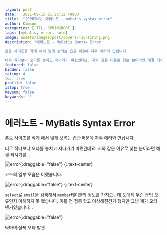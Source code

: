 ```yaml
---
layout: post
date:   2021-09-15 21:26:12 +0900
title:  "[SPRING] 에러노트 - mybatis syntax error"
author: Kimson
categories: [ TIL, SPRINGBOOT ]
tags: [mybatis, error, note]
image: assets/images/post/covers/TIL-spring.png
description: "에러노트 - MyBatis Syntax Error

폰트 사이즈를 작게 해서 넓게 보려는 습관 때문에 자주 에러와 만납니다.

너무 작다보니 오타를 놓치고 지나가기 마련인데요. 저와 같은 이유로 찾는 분이라면 해결 되시기를..."
featured: false
hidden: false
rating: 4
toc: true
profile: false
istop: true
keysum: false
keywords: ""
---
```


# 에러노트 - MyBatis Syntax Error

폰트 사이즈를 작게 해서 넓게 보려는 습관 때문에 자주 에러와 만납니다.

너무 작다보니 오타를 놓치고 지나가기 마련인데요. 저와 같은 이유로 찾는 분이라면 해결 되시기를...

![error]({{site.baseurl}}/assets/images/post/error/error02.png){:draggable="false"}
{:.text-center}

코드의 일부 모습은 이랬습니다.

![error]({{site.baseurl}}/assets/images/post/error/error03.png){:draggable="false"}
{:.text-center}

`select`로 `email`을 검색해서 `member`테이블의 정보를 가져오는데 도대체 무슨 문법 오류인지 이해하지 못 했습니다. 이틀 전 접종 맞고 이상해진건가 했지만 그냥 제가 오타 낸거였습니다...

![error]({{site.baseurl}}/assets/images/post/error/error04.png){:draggable="false"}

<del class="badge">악마의 실체</del>
<span class="badge">오타 발견</span>